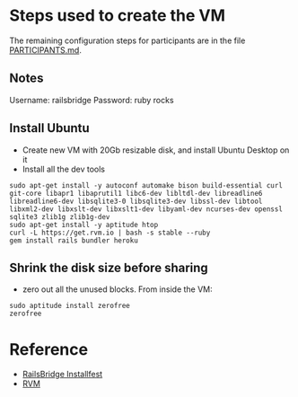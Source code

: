 # Steps used to create the VM

The remaining configuration steps for participants are in the file
[PARTICIPANTS.md](/railsbridge-montreal/virtual_machine/blob/master/PARTICIPANTS.md).

## Notes

Username: railsbridge
Password: ruby rocks

## Install Ubuntu

- Create new VM with 20Gb resizable disk, and install Ubuntu Desktop on it
- Install all the dev tools

```shell
sudo apt-get install -y autoconf automake bison build-essential curl git-core libapr1 libaprutil1 libc6-dev libltdl-dev libreadline6 libreadline6-dev libsqlite3-0 libsqlite3-dev libssl-dev libtool libxml2-dev libxslt-dev libxslt1-dev libyaml-dev ncurses-dev openssl sqlite3 zlib1g zlib1g-dev
sudo apt-get install -y aptitude htop
curl -L https://get.rvm.io | bash -s stable --ruby
gem install rails bundler heroku
```

## Shrink the disk size before sharing

- zero out all the unused blocks. From inside the VM:

```shell
sudo aptitude install zerofree
zerofree
```
# Reference

- [RailsBridge Installfest](http://installfest.railsbridge.org/installfest/)
- [RVM](http://rvm.io)
